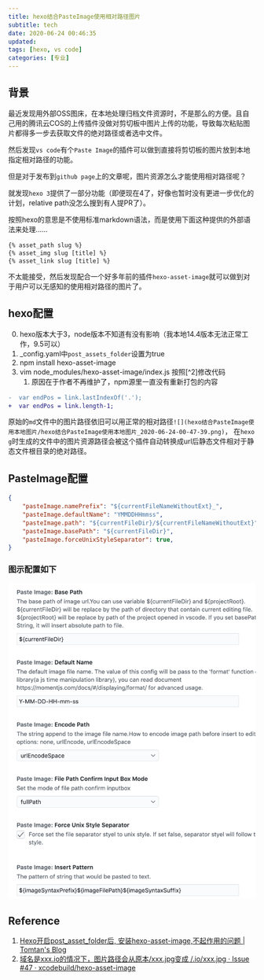 ```yaml
---
title: hexo结合PasteImage使用相对路径图片
subtitle: tech
date: 2020-06-24 00:46:35
updated:
tags: [hexo, vs code]
categories: [专业]
---
```


## 背景

最近发现用外部OSS图床，在本地处理归档文件资源时，不是那么的方便。且自己用的腾讯云COS的上传插件没做对剪切板中图片上传的功能，导致每次粘贴图片都得多一步去获取文件的绝对路径或者选中文件。

然后发现`vs code`有个`Paste Image`的插件可以做到直接将剪切板的图片放到本地指定相对路径的功能。

但是对于发布到`github page`上的文章呢，图片资源怎么才能使用相对路径呢？

就发现`hexo 3`提供了一部分功能（即便现在4了，好像也暂时没有更进一步优化的计划，relative path没怎么搜到有人提PR了）。

按照hexo的意思是不使用标准markdown语法，而是使用下面这种提供的外部语法来处理……

```
{% asset_path slug %}
{% asset_img slug [title] %}
{% asset_link slug [title] %}
```

不太能接受，然后发现配合一个好多年前的插件`hexo-asset-image`就可以做到对于用户可以无感知的使用相对路径的图片了。

## hexo配置
0. hexo版本大于3，node版本不知道有没有影响（我本地14.4版本无法正常工作，9.5可以）
1. _config.yaml中`post_assets_folder`设置为true
2. npm install hexo-asset-image
3. vim node_modules/hexo-asset-image/index.js 按照[^2]修改代码
   1. 原因在于作者不再维护了，npm源里一直没有重新打包的内容

``` diff
-  var endPos = link.lastIndexOf('.');
+  var endPos = link.length-1;
```

原始的`md`文件中的图片路径依旧可以用正常的相对路径`![](hexo结合PasteImage使用本地图片/hexo结合PasteImage使用本地图片_2020-06-24-00-47-39.png)`， 在`hexo g`时生成的文件中的图片资源路径会被这个插件自动转换成url后静态文件相对于静态文件根目录的绝对路径。

## PasteImage配置

``` json
{
    "pasteImage.namePrefix": "${currentFileNameWithoutExt}_",
    "pasteImage.defaultName": "YMMDDHHmmss",
    "pasteImage.path": "${currentFileDir}/${currentFileNameWithoutExt}",
    "pasteImage.basePath": "${currentFileDir}",
    "pasteImage.forceUnixStyleSeparator": true,
}
```

### 图示配置如下
![](hexo结合PasteImage使用本地图片/hexo结合PasteImage使用本地图片_2020-06-24-00-47-39.png)


## Reference
1. [Hexo开启post\_asset\_folder后, 安装hexo\-asset\-image,不起作用的问题 \| Tomtan's Blog](http://www.itomtan.com/2017/09/29/the-problem-when-use-post-asset-folder/)
2. [域名是xxx\.io的情况下，图片路径会从原本/xxx\.jpg变成 /\.io/xxx\.jpg · Issue \#47 · xcodebuild/hexo\-asset\-image](https://github.com/xcodebuild/hexo-asset-image/issues/47)